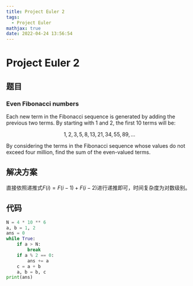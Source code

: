 ```yaml
---
title: Project Euler 2
tags:
  - Project Euler
mathjax: true
date: 2022-04-24 13:56:54
---
```


<escape><!-- more --></escape>

# Project Euler 2

## 题目

### Even Fibonacci numbers

Each new term in the Fibonacci sequence is generated by adding the previous two terms. By starting with 1 and 2, the first 10 terms will be:

$$1, 2, 3, 5, 8, 13, 21, 34, 55, 89, \dots$$

By considering the terms in the Fibonacci sequence whose values do not exceed four million, find the sum of the even-valued terms.

## 解决方案

直接依照递推式$F(i)=F(i-1)+F(i-2)$进行递推即可，时间复杂度为对数级别。

## 代码

```Python
N = 4 * 10 ** 6
a, b = 1, 2
ans = 0
while True:
    if a > N:
        break
    if a % 2 == 0:
        ans += a
    c = a + b
    a, b = b, c
print(ans)
```
